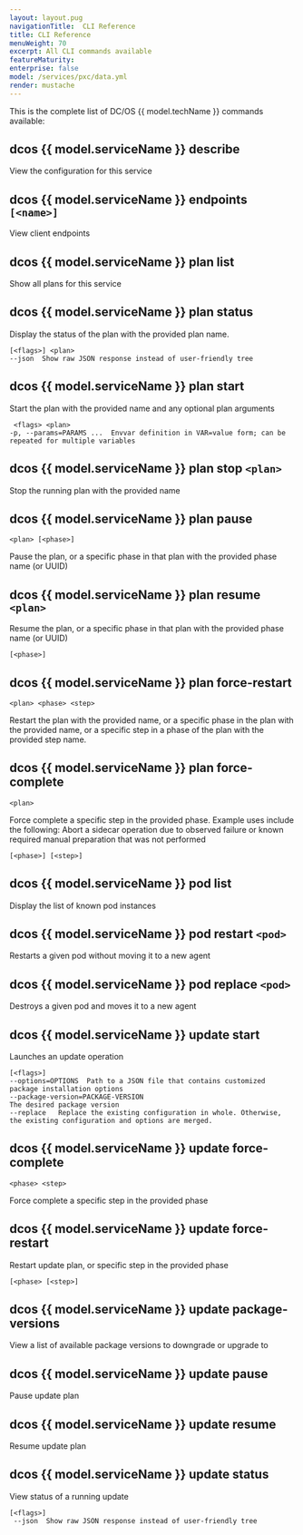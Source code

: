```yaml
---
layout: layout.pug
navigationTitle:  CLI Reference
title: CLI Reference
menuWeight: 70
excerpt: All CLI commands available
featureMaturity:
enterprise: false
model: /services/pxc/data.yml
render: mustache
---
```



This is the complete list of DC/OS {{ model.techName }} commands available:
   
## dcos {{ model.serviceName }} describe 
View the configuration for this service

## dcos {{ model.serviceName }} endpoints `[<name>]`
View client endpoints   

## dcos {{ model.serviceName }} plan list
Show all plans for this service    
   
## dcos {{ model.serviceName }} plan status 
Display the status of the plan with the provided plan name.

    [<flags>] <plan>   
    --json  Show raw JSON response instead of user-friendly tree

## dcos {{ model.serviceName }} plan start
Start the plan with the provided name and any optional plan arguments

    
     <flags> <plan>
    -p, --params=PARAMS ...  Envvar definition in VAR=value form; can be repeated for multiple variables
          
## dcos {{ model.serviceName }} plan stop `<plan>`
Stop the running plan with the provided name
## dcos {{ model.serviceName }} plan pause 

    <plan> [<phase>]

Pause the plan, or a specific phase in that plan with the provided phase name (or UUID)
## dcos {{ model.serviceName }} plan resume `<plan>`               
Resume the plan, or a specific phase in that plan with the provided phase name (or UUID)

 
    [<phase>]
  
## dcos {{ model.serviceName }} plan force-restart 

    <plan> <phase> <step>

Restart the plan with the provided name, or a specific phase in the plan with the provided name, or a specific step in a phase of the plan with the provided step name.   
## dcos {{ model.serviceName }} plan force-complete 

    <plan>    
Force complete a specific step in the provided phase. Example uses include the following: Abort a sidecar operation due to observed failure or known required manual preparation that was not performed

 
    [<phase>] [<step>]
   
## dcos {{ model.serviceName }} pod list   
Display the list of known pod instances             
## dcos {{ model.serviceName }} pod restart `<pod>`    
Restarts a given pod without moving it to a new agent
## dcos {{ model.serviceName }} pod replace `<pod>`    
Destroys a given pod and moves it to a new agent  
## dcos {{ model.serviceName }} update start
Launches an update operation

    [<flags>]
    --options=OPTIONS  Path to a JSON file that contains customized package installation options
    --package-version=PACKAGE-VERSION  
    The desired package version
    --replace   Replace the existing configuration in whole. Otherwise, the existing configuration and options are merged.


## dcos {{ model.serviceName }} update force-complete 

    <phase> <step> 

Force complete a specific step in the provided phase
## dcos {{ model.serviceName }} update force-restart 
Restart update plan, or specific step in the provided phase

 
    [<phase> [<step>]
 
## dcos {{ model.serviceName }} update package-versions
View a list of available package versions to downgrade or upgrade to

## dcos {{ model.serviceName }} update pause   
Pause update plan
## dcos {{ model.serviceName }} update resume
Resume update plan
## dcos {{ model.serviceName }} update status   
View status of a running update   

 
    [<flags>]
     --json  Show raw JSON response instead of user-friendly tree
             